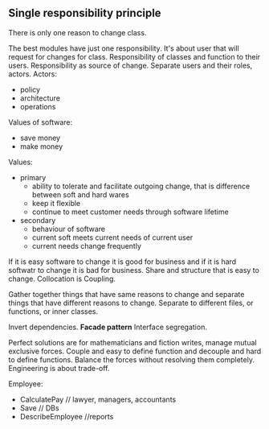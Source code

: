 ## Single responsibility principle
There is only one reason to change class.

The best modules have just one responsibility.
It's about user that will request for changes for class. Responsibility of classes and function to their users.
Responsibility as source of change. Separate users and their roles, actors.
Actors:

- policy
- architecture
- operations

Values of software:

- save money
- make money

Values:

- primary
    - ability to tolerate and facilitate outgoing change, that is difference between soft and hard wares
    - keep it flexible
    - continue to meet customer needs through software lifetime
- secondary
    - behaviour of software
    - current soft meets current needs of current user
    - current needs change frequently

If it is easy software to change it is good for business and if it is hard softwatr to change it is bad for business.
Share and structure that is easy to change. Collocation is Coupling.

Gather together things that have same reasons to change and separate things that have different reasons to change.
Separate to different files, or functions, or inner classes.

Invert dependencies.
__Facade pattern__
Interface segregation.

Perfect solutions are for mathematicians and fiction writes, manage mutual exclusive forces.
Couple and easy to define function and decouple and hard to define functions. Balance the forces without resolving them completely.
Engineering is about trade-off.

Employee:

+ CalculatePay // lawyer, managers, accountants
+ Save // DBs
+ DescribeEmployee //reports
